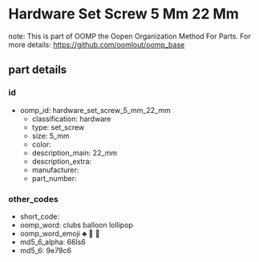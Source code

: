 # Hardware Set Screw 5 Mm 22 Mm  

note: This is part of OOMP the Oopen Organization Method For Parts. For more details: https://github.com/oomlout/oomp_base

##  part details





### id
* oomp_id: hardware_set_screw_5_mm_22_mm
  * classification: hardware
  * type: set_screw
  * size: 5_mm
  * color: 
  * description_main: 22_mm
  * description_extra: 
  * manufacturer: 
  * part_number: 

### other_codes
* short_code: 
* oomp_word: clubs balloon lollipop
* oomp_word_emoji :clubs: :balloon: :lollipop:
* md5_6_alpha: 66ls6
* md5_6: 9e79c6